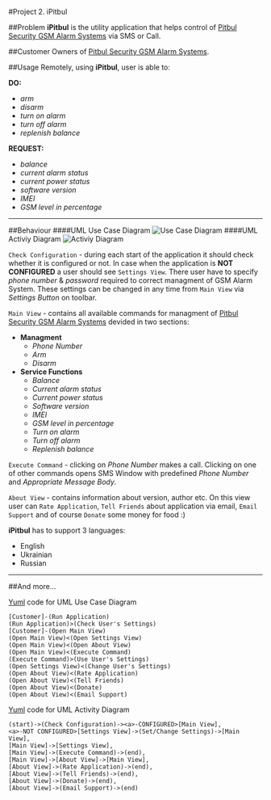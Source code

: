#Project 2. iPitbul

##Problem
**iPitbul** is the utility application that helps control of [Pitbul Security GSM Alarm Systems](http://pitbul.com.ua) via SMS or Call.

##Customer
Owners of [Pitbul Security GSM Alarm Systems](http://pitbul.com.ua).

##Usage
Remotely, using **iPitbul**, user is able to:
                 
**DO:**

- *arm*
- *disarm*
- *turn on alarm*
- *turn off alarm*
- *replenish balance*

**REQUEST:**

- *balance*
- *current alarm status*
- *current power status*
- *software version*
- *IMEI*
- *GSM level in percentage*

***
##Behaviour
####UML Use Case Diagram
![Use Case Diagram](http://yuml.me/174421b6)
####UML Activiy Diagram
![Activiy Diagram](http://yuml.me/0228960d)


`Check Configuration` - during each start of the application it should check whether it is configured or not.
In case when the application is **NOT CONFIGURED** a user should see `Settings View`. There user have to specify *phone number* & *password* required to correct managment of GSM Alarm System. These settings can be changed in any time from `Main View` via *Settings Button* on toolbar.

`Main View` - contains all available commands for managment of [Pitbul Security GSM Alarm Systems](http://pitbul.com.ua) devided in two sections:

- **Managment**
	- *Phone Number*
	- *Arm*
	- *Disarm*
- **Service Functions**
	- *Balance*
	- *Current alarm status*
	- *Current power status*
	- *Software version*
	- *IMEI*
	- *GSM level in percentage*
	- *Turn on alarm*
	- *Turn off alarm*
	- *Replenish balance*

`Execute Command` - clicking on *Phone Number* makes a call. Clicking on one of other commands opens SMS Window with predefined *Phone Number* and *Appropriate Message Body*.

`About View` - contains information about version, author etc. On this view user can `Rate Application`, `Tell Friends` about application via email, `Email Support` and of course `Donate` some money for food :)

**iPitbul** has to support 3 languages:

- English
- Ukrainian
- Russian

---
##And more…

[Yuml](http://yuml.me/) code for UML Use Case Diagram

````
[Customer]-(Run Application)
(Run Application)>(Check User's Settings)
[Customer]-(Open Main View)
(Open Main View)<(Open Settings View)
(Open Main View)<(Open About View)
(Open Main View)<(Execute Command)
(Execute Command)>(Use User's Settings)
(Open Settings View)<(Change User's Settings)
(Open About View)<(Rate Application)
(Open About View)<(Tell Friends)
(Open About View)<(Donate)
(Open About View)<(Email Support)
````


[Yuml](http://yuml.me/) code for UML Activity Diagram

````
(start)->(Check Configuration)-><a>-CONFIGURED>[Main View],
<a>-NOT CONFIGURED>[Settings View]->(Set/Change Settings)->[Main View],
[Main View]->[Settings View],
[Main View]->(Execute Command)->(end),
[Main View]->[About View]->[Main View],
[About View]->(Rate Application)->(end),
[About View]->(Tell Friends)->(end),
[About View]->(Donate)->(end),
[About View]->(Email Support)->(end)
````